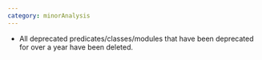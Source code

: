 ```yaml
---
category: minorAnalysis
---
```

* All deprecated predicates/classes/modules that have been deprecated for over a year have been 
deleted.

